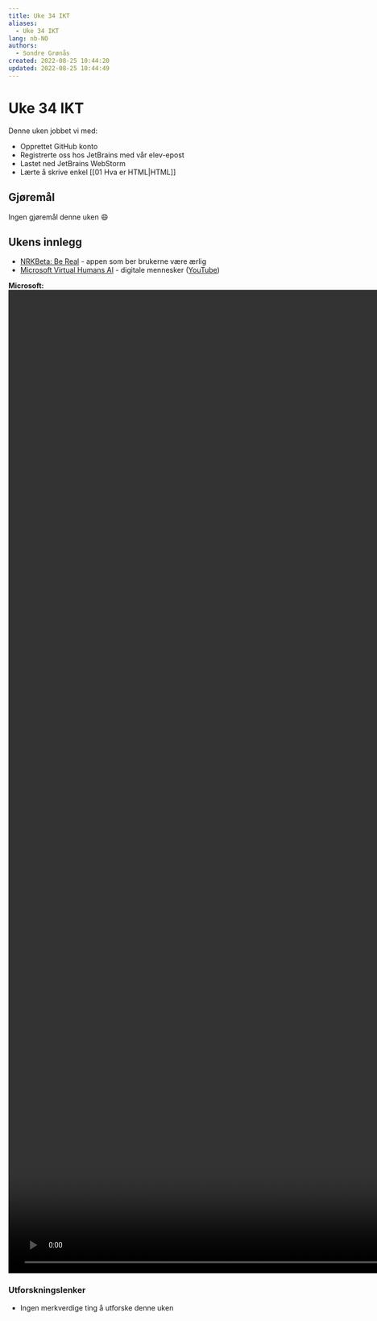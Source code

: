 ```yaml
---
title: Uke 34 IKT
aliases: 
  - Uke 34 IKT
lang: nb-NO
authors:
  - Sondre Grønås
created: 2022-08-25 10:44:20
updated: 2022-08-25 10:44:49
---
```

# Uke 34 IKT
Denne uken jobbet vi med:
- Opprettet GitHub konto
- Registrerte oss hos JetBrains med vår elev-epost
- Lastet ned JetBrains WebStorm
- Lærte å skrive enkel [[01 Hva er HTML|HTML]]

## Gjøremål
Ingen gjøremål denne uken 😄

## Ukens innlegg
- [NRKBeta: Be Real](https://nrkbeta.no/2022/08/19/bereal-er-appen-der-alle-er-aerlige/) - appen som ber brukerne være ærlig
- [Microsoft Virtual Humans AI](https://microsoft.github.io/DenseLandmarks/) - digitale mennesker ([YouTube](https://www.youtube.com/watch?v=6-FESfXHF5s))

**Microsoft:**
<video poster="" id="blocks" autoplay="" controls="" muted="" loop="" height="50%"><source src="https://microsoft.github.io/DenseLandmarks/video/realtime.mp4" type="video/mp4"></video>

### Utforskningslenker
- Ingen merkverdige ting å utforske denne uken
